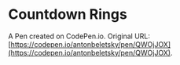 # Countdown Rings

A Pen created on CodePen.io. Original URL: [https://codepen.io/antonbeletsky/pen/QWOjJOX](https://codepen.io/antonbeletsky/pen/QWOjJOX).


